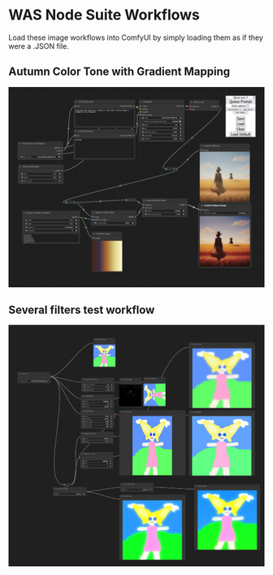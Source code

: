 # WAS Node Suite Workflows

Load these image workflows into ComfyUI by simply loading them as if they were a .JSON file. 

## Autumn Color Tone with Gradient Mapping
<img src="Autumn_Gradient_Map_Example.png">

## Several filters test workflow
<img src="several_filters_test_workflow.png">
